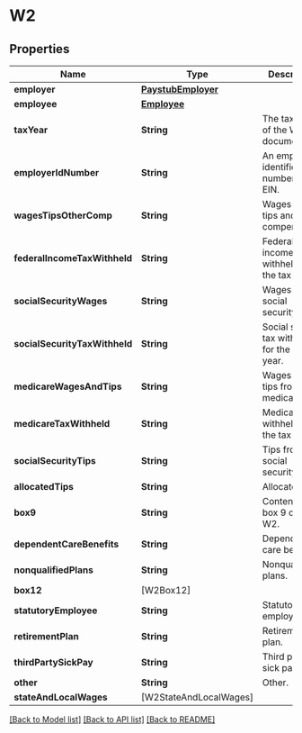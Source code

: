 # W2

## Properties
Name | Type | Description | Notes
------------ | ------------- | ------------- | -------------
**employer** | [**PaystubEmployer**](PaystubEmployer.md) |  | [optional] 
**employee** | [**Employee**](Employee.md) |  | [optional] 
**taxYear** | **String** | The tax year of the W2 document. | [optional] 
**employerIdNumber** | **String** | An employee identification number or EIN. | [optional] 
**wagesTipsOtherComp** | **String** | Wages from tips and other compensation. | [optional] 
**federalIncomeTaxWithheld** | **String** | Federal income tax withheld for the tax year. | [optional] 
**socialSecurityWages** | **String** | Wages from social security. | [optional] 
**socialSecurityTaxWithheld** | **String** | Social security tax withheld for the tax year. | [optional] 
**medicareWagesAndTips** | **String** | Wages and tips from medicare. | [optional] 
**medicareTaxWithheld** | **String** | Medicare tax withheld for the tax year. | [optional] 
**socialSecurityTips** | **String** | Tips from social security. | [optional] 
**allocatedTips** | **String** | Allocated tips. | [optional] 
**box9** | **String** | Contents from box 9 on the W2. | [optional] 
**dependentCareBenefits** | **String** | Dependent care benefits. | [optional] 
**nonqualifiedPlans** | **String** | Nonqualified plans. | [optional] 
**box12** | [W2Box12] |  | [optional] 
**statutoryEmployee** | **String** | Statutory employee. | [optional] 
**retirementPlan** | **String** | Retirement plan. | [optional] 
**thirdPartySickPay** | **String** | Third party sick pay. | [optional] 
**other** | **String** | Other. | [optional] 
**stateAndLocalWages** | [W2StateAndLocalWages] |  | [optional] 

[[Back to Model list]](../README.md#documentation-for-models) [[Back to API list]](../README.md#documentation-for-api-endpoints) [[Back to README]](../README.md)



